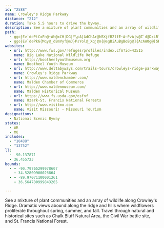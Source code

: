 ```yaml
---
id: "2588"
name: Crowley's Ridge Parkway
distance: "212"
duration: Take 5.5 hours to drive the byway.
description: See a mixture of plant communities and an array of wildlife along Crowley's Ridge. Dramatic views abound along the ridge and hills where wildflowers proliferate throughout spring, summer, and fall. Travel through natural and historical sites such as Chalk Bluff Natural Area, the Civil War battle site, and St. Francis National Forest.
path:
  - ggo}Ev`dePtCxFn@~Ah@xCH|DG|Y\pA|AdChAr@hBXjfBZlfE~A~PvA|v@Z`d@DxLRlC|@dCxAbCzC|@zBv@|EQhu@|@xzAS~h@_@rb@?zN}E`O{I{EiCvHYxAOrCiUMOjWS~Jc@lBaArBkD~CmItIiBpAmDlAkGzAyG`CuMlMuKfLg\bY_BtB{E~HiHtMwD|H{O|V_OzTeMtZyAzCs@v@yAt@gVxK_C~Aa]zWmB~A{@pAc@~A}A|XIrC\hJIdBOdAaLfd@aAzAaCvBs@~@]r@[rAMpAErVYlMH`Ad@rB~HdN|EvJpApE`AfGDhIQp]Qhz@E`GIdBe@`EqN|{@w@rDsB|G[xBIvCH`CnAtKJ~C?fC[vEqBnMGdWc@~JEbDZlDFdBjAbRBfAOjC_AlF_@rDCdpCSjPOtn@Y|Xy@rk@g@`O@pgBfyA^|oAFbDDnBX`Bd@nAF~ZX`iBEzNHjMOjJgAbBV~Al@hCVnNr@|PWdBd@|AjBz@r@bAZv@D`AUpI_DxA]zk@D|UGnCKnGx@za@LpOM~NYrB_@~@k@t@s@l@gAXeBHmABoJP_D^sAxAqAlAQl]SEvsJtqAjArF{@jIeB~AKf{AgA|hBrAdB^hClB~EtEhIlIbB|BPhC_Cz~BJ`AbAbChBbAlBJ`ZPnRXxBRx@d@n@l@jAdBZdATxAH|CXbCt@fB`BfB`A^|@Pfm@^bBLbA^~@r@t@dAx@xBlC`Nz@lBfAzAxAx@vAVrKJlAZ~@h@hAtAb@pAnChN`F|LtCpFbNzLhCdA~MnD|@d@`C`Dn@jCr@tE`AfDnEjHz@dAnEvGz@jBn@xAXzKd@`EpA`FtChUrB~HnBpK\pCb@~AtBxEvAzEnCtKlAtB~@x@hAj@t@PfG^bBXlAr@dAdAn@lAn@jBX`BHvASzDFlETlBzKp[t@zAfB~B|HrEnRdKhDtBrCjCdKmJhuAwgBfCoDjDeGlZme@dAs@`Aa@~BOpEHzIKrCFxBXnC~@tD|CvNrP`GpG~@l@x^xEhAXtAl@`ExClD`BhCx@|Cd@rCJxW_AvTmAnD_@d\kGtQuEhRgErCM`_Af@|TVpITxf@p@hvB`B|BGnn@qWfDcA`y@oInBs@j@a@~GgHl@e@tAk@rCElc@XfLAv]f@|TLtb@DfBe@~ByAjIuH~@{Ar@eBj@aCt@q@tAKf`Ap_@hB`@lD\~OXbDz@nCnAn@LrOFSrCUjAs@~CyAtDkRhWoJvLiA~Bu@pDs@hEgBnQOtINfo@JvAjA|HfA`UCfCcA`Ns@j^?xDTrHUfEiBvN}A~Fy@~Bud@l|@o@lBe@~CC`HN`GEpBOtBiB`JWbBGbBJpCbChNRxCYbs@Cz[ErBi@`FmAfEcC~Eq@xB_@bDd@fOHddACfDc@vCq@rB}@lBo@~@eCzBiAj@aE`A}BrAaAjBq@zCW~BoChVOhBOxFD`Fl@|c@RnItAt]`@nPzAp^r@|KhCzOlCfOt@jGX~H`Fy@bCgBxAk@`AEvBXx@j@h@j@rB|ExWfNl@v@nAlDr@f@d@P`Ff@|Ip@~@R|B`AfJxEdA`@`CJfDAn@J^RbA~@lA`BtBnIzLtQbElEfAxAxCdFtA`EnA~BpCfCtDdCnBlBzDlFb@x@|DrKb@ZdFpBlB`BbC`ArA^vJdAbBf@bEjBvAlBfJxP|HfIbAfCr@`AdA~@lC`BbFbEbMjIhCpAhEzAxBh@dIr@~Bx@r@d@~@x@vE|Hn@d@`Bj@dA`B^pAnAtHrBrIbBzK^lA^l@hClBzIrIxExF~QdR`FjGpGnMrBxBvFfFhHxF|E`FjF~Cz@ZfAPdQd@z{@j@p\WhAWdAa@~EgEv@]x@Bb@Lx@l@zIrHx@jAbDnGhA`B`A|@fA`@bSrDzCv@vAz@~ApB|AfCt@p@pClAzAZbABvQs@tAe@pEaCp@OjJO|HcAjGRbDBbBKnOgDfEKfM\`IKfDLxC^xFR`Be@fLwFfCcAf@GdBP~B~@rCHxBUr@]^e@jAiCp@w@nAm@fEqAxB?~@PlDvBb@R~@HdAAx@Q|EaB|A]zFAjz@d@xJ@hBGd@KhAs@r@w@n@mA^gBJk]BsAXeBh@eBxAcC~@}@rB_AhAOnYKdEPzk@TxFe@pEe@lDi@nZyC~FtAbD^nBd@vEfChAVbCCbTVzL@rXPh`@VvHTbBj@nCl@teAhAlb@r@rp@l@v@Jt@ZrB|Br@^v@Fj_@j@jGKfMd@x@d@dA`Bx@^nr@j@BgDpeAlAlDR|@RD}PpAm@lNwA`KkB|B?hCt@x@?l@O^SnAmA`IsIhCsEf@m@pAy@|@WnCDrOlBvJ^dDArBa@lBqAzDoFdSaVdBsC~CaGf@k@dJ_Ex]}LhL{CzEy@bCI|If@fAJJ?L?P@b@A|T{ApPyExAs@l@mBDq@R}_@H}EZyAvJoQ`C_EbC_Dd@aAJeAA{Q^mAn@m@f@WbKSbRGtAk@lE{DrCgBhDcBpCe@nKAlaBr@rBYbIaCfT}BvH[vNKvHStEmAnBeAlAaAlEmFd@]lBs@~ASfm@KdQDlJJpAKpF{ArAOpA?hQb@bDZzGpAfSDhA]p@a@jNaLf@WdAYd~Ap@b_ARjaBGpp@f@|APlGlAxBK|@YrDmBb@Kj@An@FrAr@t@dA|@lBj@r@`BjAZDvC_@xCk@tAs@zB_BtASfAJn@RrDxCdANrAGr@UpDkCtA_@^EvADxFj@jNW|ABrLfBlBFfCQdEgAfBMlECnhDjC`AEl@Q`W{JjAi@hGsFv@SlBKpHr@dBz@lAdBb@~AnArOb@xA|@zA`Ad@lI~ChCDpFq@bAJdA`@|AdBd@xBF~@GxAy@`FEnAD~ALlAnAdFTlCHpEXlCzBtGl@dCXhJvA`JN`HFr@l@jBhEzEf@dAVrARrEX`C|Fn\x@lBT^vAdAn@RtAJtLEbD_ArB_@lA@xBx@n@p@|@rAhFxMdAlB`C`BbBl@|HvAfBf@bGxF`AfAv@|Ad@zAVvAtBbJrAlCbAlA|FfEhEdEjGnHx@|A^lBb@zEhGhSn@QRaXEiA?kCHqJLMHSJQdCDzBKpDmA~@OzCJdC[b@St@u@bFwHr@q@pCaBhDkAtCBjGz@~@?lAMjBqA|AmDpAmAtAm@|AQ`A_@r@k@lBsCbAiCt@q@hBq@vFPvEyA~DyAbAGn@?tHfBhCLn@GtFsCtD_@rB}@~A[|C_@r@]|A{ArB{FzAkAvDuAnCi@fBMhBf@fIxC|DdB|ARjAE|@OnAeA\i@d@mATaCKuC?wB`@qB|@sAxF}ErC}@dFUv@Qp@c@rBgCjAsBv@eB|CaE~BuAbB_@~FYhfBr@bv@FpLX|QM|i@?rC\|DbAdBTpCK~C]vLQze@JtAUrAk@jImGrByChF{KvB_BhAa@hBKhE`@rB^|BV|VdApx@rAf@WN{@AmH~B}@pYsDnA]jDoBzGi@vCEpDNlFc@lG}@|FJpGk@`ImAfKmDbCe@bCG|ALpISbGX~QzA|BSrBArBTrBj@nQxCdA?pCS~BTfGPl@JvLxE~C`BpOxD~@JhAIdCo@lC_AlAMhAFn\bJp^nLbOpFrQlIjNtE~GjA~BRdK?tAZxAn@fDhB|T~NtDfDr@~@hLxJn@`@`@Nv@NfL`BxAr@vD`DrC|C~@n@hCnApJrB|QvIhDvAhE~@xNtB`\`GtANzFnAjNjF~\hLRVpMQbEJrAXhA^vHlEjFzAdBRlIDxMMxJy@`CDrARjHfCvI\xBRtNfEfJgBbEElEh@pTpDhCDnOm@~B?hKhBpBN~NFlHk@tLV|Pz@~DMhOeBlDSxA?f[pA`KLdIMxCS`LEjMk@dMDv^tEdWjAdM`Arb@dHnD^zZrBvl@hGr[jCpCL~EpHjD`F~Rr[|ClErY~a@fHfLdP|X~HtLjDhIv@dDXjBDbArD~TxJzo@nDhIv@dAdWvUz@eAx@_B|@sCfD}RfCaKz@a@hAKlTFjLPdAyA|A{DZ{GLqH^eC|B{EzCgFdBeCfCoC|AqBlB}D|CcEr@mAn@uBlCsPdAyBr@m@jCgAlAYbAi@x@gAnBoKbBsHOmDO_BZoC`CeF`@e@n@[t@M`F`@~HrBx@EfEmBxCM|Gt@zBSpAW|C{AhBsArBm@vEa@hDOvB_@r@Mz@OnBc@nA?h@`@vA~AnA~A`GtFdCrEv@n@n@t@dARfEEd@DrKlCdCr@|CT|GVvC@dAk@|@eAd@kAdA{D\w@nA{@l@QdA?hExCzE`ErA|BTt@~@h@rCz@v@FlE_@lB?jAT~ArAh@z@^jAbArFn@z@rA~@lB_@bE{CbAc@tAGxAXhAd@|B^|DSdCLpDlAlE~BjAd@p@l@^v@xBzBpIpA|Fn@`F|AdAf@v@r@~BlHb@x@`@\jCt@~B`@n@MjK}F|C_AzNLfXF}AcMEeBr@{@p@O|ADzJSrDsAxBgAlBe@|DKrUG~AK`Bm@z@s@b@s@z@kCLgADeIHw@Jk@Nq@^w@d@o@b@c@`Ak@nAY~We@ZCdBAh@AbN_@vCOjDMp@IpAW`A[xQkFtIsExBg@xPk@lDJvFj@~B^tK~CxTtD`HxAxDrA|NhHdAXxBJdAGrK@v@JpElBhJxEj@j@~@rAlDtJfBrDjB`ClErEx@pBh@lBnEv]jD`Pt@vFdA~EdA~Bt@dAzLtK~@f@bBd@rAD|EQ~@J|Ap@xUhNfFhDhAjAvArBnCzCdA|@tG~DbFzAnDj@jELnf@RxBJrD^fCv@bQvJpAvAbBzCtA~A`Bz@vDx@~B~Ar@v@n@fAfKhUfB`CtBrAlAj@x@RnAJ`FLzBb@r@ZrAdAbDrEhAx@|Ad@x@DdAKpBw@xA[dADrAXzPfKvAhAt@~@hCjCbB`AdKBxCR~@r@\r@~BrHtAdBdA`AhA|@zAh@bC\hAF`Ja@~@D|A^hDrAhANnBAlE_Al@ArA^hA`B`@xARtANrGJpAVz@pCjGdAfBhArAt@l@tBv@f@`@~AlCvAr@dATtADdAKrCq@nBPSrWhd@HfEeArfAq]nBe@rCSl]SbB@dDCrDKdFC|TM|s@RdTApd@n@xYJtKA|HQRJhOEfZ@nCd@nCfAfD~ChBxCn@`BdDrL|BdIf@|A`@~@j@~@^d@TZz@r@`@Xn@\h@Tr@Rl@Nt@Jt@DzEF`vEvAli@XhELtNBtER~]`D`Q`@n@SrCRxBBfG?nPStYXVX`CRtIR`p@?nsAb@nDTlCj@hCrA`JzI|DzCvAp@pA\bARrAFrDBtAOtEsAxBy@bCk@hBSjBEzqAdDheCxEjNP|BIfGo@h@Gd@IfZwDvXuClDk@bCy@rEyBlBuAlE{Dxw@udArDsEfB{ArGmDhCeB|CuCbDgE~HyMvDmFvBeB`GuC|Ae@tOMF}a@xl@j@]iv@?ky@Lq@j@eBpIeT^e@tAeDVaAIyCHaAfDyHz@mD`CaM|BiJjBqGn@gAlEyC~CeDtA{BrDyHt@aC\qAPwA@wAk@iOBwARuAd@kAdAaBn@S~@UlB[d]yDnd@SbCLrSdGbB`@rABvJk@hAWnAo@rEeEvAk@lACb@BrC\nEt@hDGdFc@dBP`V|Ht@Zx@VhF`BrA@rOs@hBSnHwCpBuAlDsDz[wg@j@u@Tg@`DkFd@yA^eBr@aFN{BEyBs@_GI{A?yAb@gD^w@bAgAR_@Ns@?k@Sy@mBuCYcALgApBuEv@_AxB}AXe@Lc@@o@YcDRkAT_@bCkAn@m@hAyBr@mBxA_DrEiH~ByLx@cFbClA`B?n@K`@KzBuCf@eAbDcS\y@b@e@tIaCt@c@hBaBhA{BNi@XuEXaAhBcEdAaAp@MjAZxBbBt@H|@SrCMr@mAd@WlAVd@@~@SzDkBd@IdBcAl@y@Hy@T[xAq@bAuEJeAOqAe@yBRi@n@k@rBk@tCMvAmAn@QvBp@rCK`Bc@pAoBh@e@n@MnCFx@Kh@k@^u@v@c@zD?r@OhAw@f@s@B_@_@aCF}@N{@b@]XIz@Fx@VjGo@t@PrAdA~@zAh@Hp@Il@Nr@`@~@Zf@KtCgAt@a@h@s@R_Ct@k@hB{@d@K^Zl@pARv@h@f@vEfAtAPh@SZq@Rs@Vg@d@Wn@Gx@Bf@`@l@z@b@LlFe@x@?h@PbB|Bz@tBlAxD^f@v@BjCIvCN|Fl@b@?`@I\UhBsDd@S`DEZQ\k@h@kAj@uAl@[xATt@?xB[|@Cf@XfD~Dx@^bDJl@PZTHXIxBk@vBBb@Pp@\^tBdB^x@h@j@lBErC_@rCyKfBgB`@y@ZsArCaGZsAJiBKwAyAwCOeA?iApBqHFy@c@gEXyCi@}FOc@{ByBGk@?u@Vg@zCiD^u@TsANsJ\_BhBsExAmA~Aq@vBYtBEvBHrCMd@e@`AyCtCe@n@FhAdBZVtEhBjBl@p@D^@XFr@FRFP?PONUPMPGX?b@?\NNFf@JVDXE^Ib@Ud@g@fAuBj@{@dAG^Kj@[fAeA\YPMTIVA\@d@DZFV@XC`@MXOd@KTCr@EbA?VCb@Mb@i@Xy@d@gMTmAh@{@bCmB\cBToDDmAI_Ae@}@mCmBOSiAgD[}ACg@Nm@hB{AXe@D_@Be@i@sFCqCHo@Xe@r@WlDYdAU^QbEaDzGcCd@c@h@iBR[b@W~A[t@q@b@y@NyACeBU{@yCsGUkA@uBbAsFlAs@x@SdBIhCJl@Y`@e@Ra@lAyEb@}@j@a@h@MvCJbIgEPUrCmGp@o@lEe@h@Sh@eApBeHp@cAZUb@OvGs@xDqAdAy@zByB`CsCvAs@bAEvJmC|CYf@KtAy@jBk@jEg@nCEfA_@~@uBZcCAY_B}GGyAb@eBrBmCRKxA\p@?vBkB^KnA?r@Lx@?ZGfAs@xDeFb@_@\StCUdAYd@WRW~BeBjDuCfBgBj@y@Xs@x@_Ed@y@p@e@pEkB~GyDhEmCbBoBpHuHhAu@x@Mn@LfZ`MhFnBVJTNNNPVT^Rx@Hd@?\Ed@Kn@ETA^DTZ~@Pl@PnA`@p@d@^pBdAhA^^^d@zARpCTfAtApCbCxDf@^lAFt@VxArAzBrAxAlAzCz@x@~Ab@P`@ClDo@R@n@Xh@hATR\@~Bm@T?tExA`@rAj@p@pE`AvB~@b@EpAy@vBw@rAIh@Xj@nBNVb@^bAd@lKfCbBz@h@JnAErCpBl@Rn@?rCmAn@QvHdA\KhB_BbB{BdAMb@Nd@p@x@zQyBhIc@v@iDbEkAv@qCf@}BDsCv@o@x@cBnF]\a@LcCPi@f@i@tA_@b@_@RcCf@_@Xi@dAMj@K~BDfHLfA`AfDFd@FrGA~Ak@fEw@fFOj@uBfEUf@Oh@Ij@C`@Bd@D`@DTJ`@Xl@Xd@bBlAlAv@\XVf@|@c@pEmA|NyErf@uKzRgDzXaErGk@`FEheALHog@H_@F]l@c@|DUhC{@rBsBnAgDN_BHgFEkHaBwJCsAj@yKh@oBlFyHt@eBbBiF|EaQRcAxAiLd@mI^aBxAsC^aBF_BMaOeAyJ?c@@k@X{A`@gAz@cBd@e@`FeCzFaDb@Ml@k@p@uAd@cAn@sAR[PSpFiDxBaBrCgC^o@lEoD~@aUHoEHaU
  - ggo}Ev`dePkG{Mqy@_dBmVyf@mJ}PsYol@_Xqj@m{@egBiAuBgBoBg@]{AcAWOg@[SK]k@eG_MqGkN{AoCyAmBcCaCqKmHs@k@_As@yBaA}@}@uAgBi@a@s@Qy@EgPBsGk@_DRglBaBsBq@g@]c@g@_AyBYuB?yFIq@u@{BYe@g@m@eAk@cDGcD]sAs@u@_AUg@WeAEeAHgd@KkAa@gAeA{AsAq@oASmEKgAYa@W}@uAsAgH_CgF_BcDw@i@u@W_TYc_By@gTe@cABo@NcAp@o@fAY~@OvBMxROv@k@jAy@`Aa@RaBVaMwAiPgCmE_@Ae|BGeHUmGTgqArAgkDnAeoB
websites:
  - url: http://www.fws.gov/refuges/profiles/index.cfm?id=43515
    name: Big Lake National Wildlife Refuge
  - url: http://bootheelyouthmuseum.org
    name: Bootheel Youth Museum
  - url: http://www.deltabyways.com/trails-tours/crowleys-ridge-parkway-national-scenic-byway.dot
    name: Crowley's Ridge Parkway
  - url: http://www.maldenchamber.com/
    name: Malden Chamber of Commerce
  - url: http://www.maldenmuseum.com/
    name: Malden Historical Museum
  - url: https://www.fs.usda.gov/osfnf
    name: Ozark-St. Francis National Forests
  - url: http://www.visitmo.com
    name: Visit Missouri! - Missouri Tourism
designations:
  - National Scenic Byway
states:
  - AR
  - MO
includes:
  - "10408"
  - "13752"
ll:
  - -90.137871
  - 36.455723
bounds:
  - - -90.79765299978607
    - 34.52809900026864
  - - -89.97071100001261
    - 36.564780999843265

---
```


See a mixture of plant communities and an array of wildlife along Crowley's Ridge. Dramatic views abound along the ridge and hills where wildflowers proliferate throughout spring, summer, and fall. Travel through natural and historical sites such as Chalk Bluff Natural Area, the Civil War battle site, and St. Francis National Forest.
